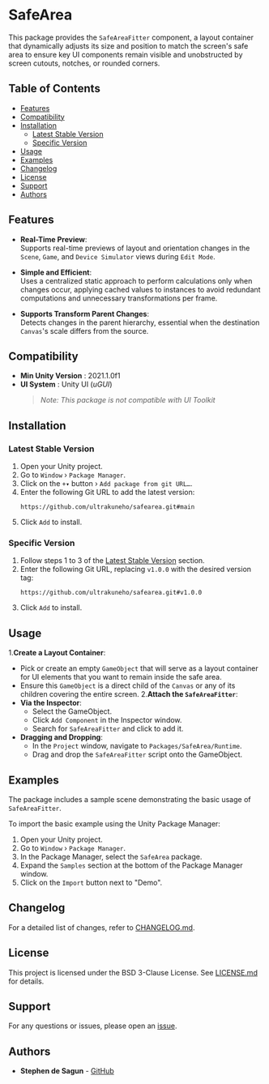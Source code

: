 SafeArea
========

This package provides the `SafeAreaFitter` component, a layout container that
dynamically adjusts its size and position to match the screen's safe area to
ensure key UI components remain visible and unobstructed by screen cutouts,
notches, or rounded corners.


## Table of Contents
- [Features](#features)
- [Compatibility](#compatibility)
- [Installation](#installation)
  - [Latest Stable Version](#latest-stable-version)
  - [Specific Version](#specific-version)
- [Usage](#usage)
- [Examples](#examples)
- [Changelog](#changelog)
- [License](#license)
- [Support](#support)
- [Authors](#authors)


## Features
 
- **Real-Time Preview**: \
  Supports real-time previews of layout and orientation changes in the `Scene`,
  `Game`, and `Device Simulator` views during `Edit Mode`.

- **Simple and Efficient**: \
  Uses a centralized static approach to perform calculations only when changes
  occur, applying cached values to instances to avoid redundant computations and
  unnecessary transformations per frame.

- **Supports Transform Parent Changes**: \
  Detects changes in the parent hierarchy, essential when the destination
 `Canvas`'s scale differs from the source.

## Compatibility

-   **Min Unity Version** : 2021.1.0f1
-   **UI System**         : Unity UI (_uGUI_)
    > *Note: This package is not compatible with UI Toolkit*

## Installation

### Latest Stable Version

1. Open your Unity project.
2. Go to `Window` › `Package Manager`.
3. Click on the `+▾` button › `Add package from git URL…`.
4. Enter the following Git URL to add the latest version:
   ```
   https://github.com/ultrakuneho/safearea.git#main
   ```
5. Click `Add` to install.


### Specific Version

1. Follow steps 1 to 3 of the
   [Latest Stable Version](#latest-stable-version)
   section.
2. Enter the following Git URL, replacing `v1.0.0` with the desired version tag:
   ```
   https://github.com/ultrakuneho/safearea.git#v1.0.0
   ```
3. Click `Add` to install.

## Usage

1.**Create a Layout Container**:
  - Pick or create an empty `GameObject` that will serve as a layout container
    for UI elements that you want to remain inside the safe area.
  - Ensure this `GameObject` is a direct child of the `Canvas` or any of its
    children covering the entire screen.
2.**Attach the `SafeAreaFitter`**:
  - **Via the Inspector**:
    - Select the GameObject.
    - Click `Add Component` in the Inspector window.
    - Search for `SafeAreaFitter` and click to add it.
  - **Dragging and Dropping**:
    - In the `Project` window, navigate to `Packages/SafeArea/Runtime`.
    - Drag and drop the `SafeAreaFitter` script onto the GameObject.

## Examples

The package includes a sample scene demonstrating the basic usage of
`SafeAreaFitter`.

To import the basic example using the Unity Package Manager:

1. Open your Unity project.
2. Go to `Window` › `Package Manager`.
3. In the Package Manager, select the `SafeArea` package.
4. Expand the `Samples` section at the bottom of the Package Manager window.
5. Click on the `Import` button next to "Demo".

## Changelog

For a detailed list of changes, refer to [CHANGELOG.md](CHANGELOG.md).

## License

This project is licensed under the BSD 3-Clause License.
See [LICENSE.md](LICENSE.md) for details.

## Support

For any questions or issues, please open an
[issue](https://github.com/ultrakuneho/safearea/issues).

## Authors

- **Stephen de Sagun** - [GitHub](https://github.com/ultrakuneho)
